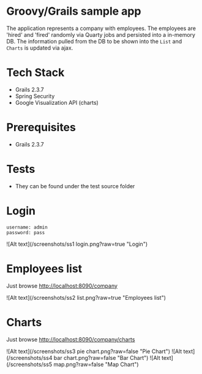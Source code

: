 # Groovy/Grails sample app

The application represents a company with employees. The employees are 'hired' and 'fired' randomly via Quarty jobs and persisted into a in-memory DB.
The information pulled from the DB to be shown into the ```List``` and ```Charts``` is updated via ajax.


# Tech Stack
*  Grails 2.3.7
*  Spring Security
*  Google Visualization API (charts)

# Prerequisites
* Grails 2.3.7

# Tests
* They can be found under the test source folder


# Login

```
username: admin
password: pass
```

![Alt text](/screenshots/ss1 login.png?raw=true "Login")

# Employees list
Just browse [http://localhost:8090/company](http://localhost:8090/company)

![Alt text](/screenshots/ss2 list.png?raw=true "Employees list")

# Charts
Just browse [http://localhost:8090/company/charts](http://localhost:8090/company/charts)

![Alt text](/screenshots/ss3 pie chart.png?raw=false "Pie Chart")
![Alt text](/screenshots/ss4 bar chart.png?raw=false "Bar Chart")
![Alt text](/screenshots/ss5 map.png?raw=false "Map Chart")
